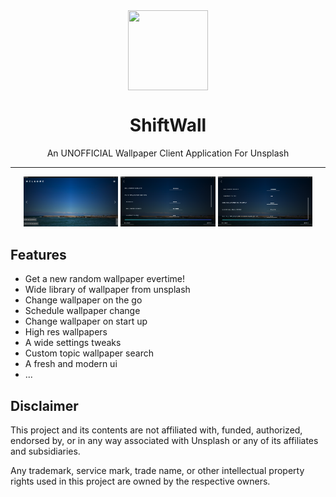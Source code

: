 <div align="center">
    <img src="./Screenshot/favicon.ico" width="128" height="128" style="display: block; margin: 0 auto"/>
    <h1>ShiftWall</h1>
    <p>An UNOFFICIAL Wallpaper Client Application For Unsplash</p>
</div>

---

<p align="center">
  <img src="./Screenshot/img1.png" width="30%" />
  <img src="./Screenshot/img2.png" width="30%" />
  <img src="./Screenshot/img3.png" width="30%" />
</p>

## Features
- Get a new random wallpaper evertime!
- Wide library of wallpaper from unsplash
- Change wallpaper on the go
- Schedule wallpaper change
- Change wallpaper on start up 
- High res wallpapers
- A wide settings tweaks
- Custom topic wallpaper search
- A fresh and modern ui
- ...

## Disclaimer
This project and its contents are not affiliated with, funded, authorized, endorsed by, or in any way associated with Unsplash or any of its affiliates and subsidiaries.

Any trademark, service mark, trade name, or other intellectual property rights used in this project are owned by the respective owners.

